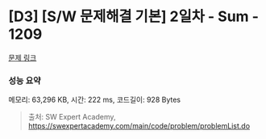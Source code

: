 # [D3] [S/W 문제해결 기본] 2일차 - Sum - 1209 

[문제 링크](https://swexpertacademy.com/main/code/problem/problemDetail.do?contestProbId=AV13_BWKACUCFAYh) 

### 성능 요약

메모리: 63,296 KB, 시간: 222 ms, 코드길이: 928 Bytes



> 출처: SW Expert Academy, https://swexpertacademy.com/main/code/problem/problemList.do